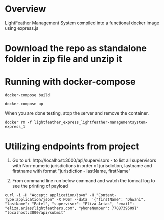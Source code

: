 # Overview
LightFeather Management System compiled into a functional docker image using express.js

# Download the repo as standalone folder in zip file and unzip it

# Running with docker-compose
```
docker-compose build
```
```
docker-compose up
```
When you are done testing, stop the server and remove the container.
```
docker rm -f lightfeather_express_lightfeather-managementsystem-express_1
```

# Utilizing endpoints from project
1. Go to url: http://localhost:3000/api/supervisors - to list all supervisors with Non-numeric jurisdictions in order of jurisdiction, lastname and firstname with format "jurisdiction - lastName, firstName"

2. From command line run below command and watch the tomcat log to see the printing of payload
```
curl -i -H "Accept: application/json" -H "Content-Type:application/json" -X POST --data  '{"firstName": "Dhwani", "lastName": "Patel", "supervisor": "Eliza Arias", "email": "eliza.arias@lightfeathers.com", "phoneNumber": 7708739509}' "localhost:3000/api/submit"
```

